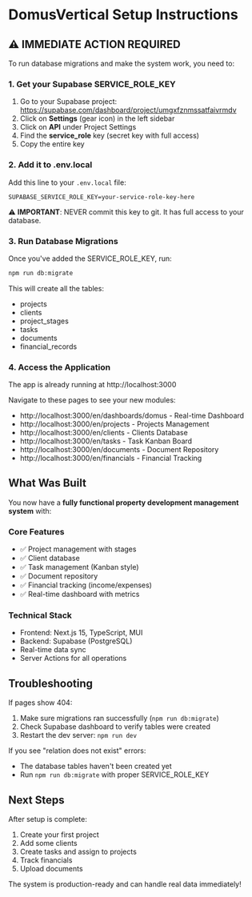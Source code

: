 # DomusVertical Setup Instructions

## ⚠️ IMMEDIATE ACTION REQUIRED

To run database migrations and make the system work, you need to:

### 1. Get your Supabase SERVICE_ROLE_KEY

1. Go to your Supabase project: https://supabase.com/dashboard/project/umgxfznmssatfaivrmdv
2. Click on **Settings** (gear icon) in the left sidebar
3. Click on **API** under Project Settings
4. Find the **service_role** key (secret key with full access)
5. Copy the entire key

### 2. Add it to .env.local

Add this line to your `.env.local` file:
```
SUPABASE_SERVICE_ROLE_KEY=your-service-role-key-here
```

⚠️ **IMPORTANT**: NEVER commit this key to git. It has full access to your database.

### 3. Run Database Migrations

Once you've added the SERVICE_ROLE_KEY, run:
```bash
npm run db:migrate
```

This will create all the tables:
- projects
- clients  
- project_stages
- tasks
- documents
- financial_records

### 4. Access the Application

The app is already running at http://localhost:3000

Navigate to these pages to see your new modules:
- http://localhost:3000/en/dashboards/domus - Real-time Dashboard
- http://localhost:3000/en/projects - Projects Management
- http://localhost:3000/en/clients - Clients Database
- http://localhost:3000/en/tasks - Task Kanban Board
- http://localhost:3000/en/documents - Document Repository
- http://localhost:3000/en/financials - Financial Tracking

## What Was Built

You now have a **fully functional property development management system** with:

### Core Features
- ✅ Project management with stages
- ✅ Client database
- ✅ Task management (Kanban style)
- ✅ Document repository
- ✅ Financial tracking (income/expenses)
- ✅ Real-time dashboard with metrics

### Technical Stack
- Frontend: Next.js 15, TypeScript, MUI
- Backend: Supabase (PostgreSQL)
- Real-time data sync
- Server Actions for all operations

## Troubleshooting

If pages show 404:
1. Make sure migrations ran successfully (`npm run db:migrate`)
2. Check Supabase dashboard to verify tables were created
3. Restart the dev server: `npm run dev`

If you see "relation does not exist" errors:
- The database tables haven't been created yet
- Run `npm run db:migrate` with proper SERVICE_ROLE_KEY

## Next Steps

After setup is complete:
1. Create your first project
2. Add some clients
3. Create tasks and assign to projects
4. Track financials
5. Upload documents

The system is production-ready and can handle real data immediately!